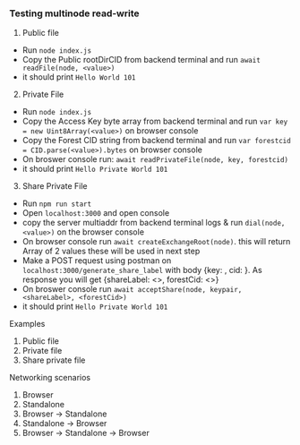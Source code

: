 ### Testing multinode read-write
1. Public file
* Run `node index.js`
* Copy the Public rootDirCID from backend terminal and run `await readFile(node, <value>)`
* it should print `Hello World 101` 

2. Private File
* Run `node index.js`
* Copy the Access Key byte array from backend terminal and run `var key = new Uint8Array(<value>)` on browser console
* Copy the Forest CID string from backend terminal and run `var forestcid = CID.parse(<value>).bytes` on browser console
* On broswer console run: `await readPrivateFile(node, key, forestcid)`
* it should print `Hello Private World 101`

3. Share Private File
* Run `npm run start`
* Open `localhost:3000` and open console
* copy the server multiaddr from backend terminal logs & run `dial(node, <value>)` on the browser console
* On browser console run `await createExchangeRoot(node)`. this will return Array of 2 values these will be used in next step
* Make a POST request using postman on `localhost:3000/generate_share_label` with body {key: <first value from above array>, cid: <second value from above array>}. As response you will get {shareLabel: <>, forestCid: <>}
* On broswer console run `await acceptShare(node, keypair, <shareLabel>, <forestCid>)`
* it should print `Hello Private World 101` 


Examples
1. Public file
2. Private file
3. Share private file

Networking scenarios
1. Browser 
2. Standalone
3. Browser -> Standalone
4. Standalone -> Browser
5. Browser -> Standalone -> Browser